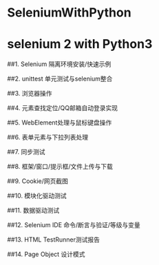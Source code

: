 # SeleniumWithPython
# selenium 2 with Python3

##1. Selenium 隔离环境安装/快速示例

##2. unittest 单元测试与selenium整合

##3. 浏览器操作

##4. 元素查找定位/QQ邮箱自动登录实现

##5. WebElement处理与鼠标键盘操作

##6. 表单元素与下拉列表处理

##7. 同步测试

##8. 框架/窗口/提示框/文件上传与下载

##9. Cookie/网页截图

##10. 模块化驱动测试

##11. 数据驱动测试

##12. Selenium IDE 命令/断言与验证/等级与变量

##13. HTML TestRunner测试报告

##14. Page Object 设计模式
